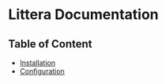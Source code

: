 # Littera Documentation

## Table of Content

* [Installation](installation)
* [Configuration](configuration)

